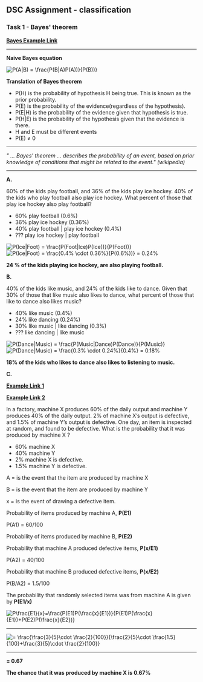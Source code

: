 ## DSC Assignment - classification

### Task 1 - Bayes' theorem

**[Bayes Example Link](https://www.mathsisfun.com/data/bayes-theorem.html)**

***
**Naive Bayes equation**

<img src="https://latex.codecogs.com/gif.latex?\bg_white&space;P(A|B)&space;=&space;\frac{P(B|A)P(A))}{P(B))}" title="P(A|B) = \frac{P(B|A)P(A))}{P(B))}" />

**Translation of Bayes theorem**

- P(H) is the probability of hypothesis H being true. This is known as the prior probability.
- P(E) is the probability of the evidence(regardless of the hypothesis).
- P(E|H) is the probability of the evidence given that hypothesis is true.
- P(H|E) is the probability of the hypothesis given that the evidence is there.
- H and E must be different events
- P(E) ≠ 0

***

*" ... Bayes' theorem ... describes the probability
of an event, based on prior knowledge of
conditions that might be related to the event."
(wikipedia)*

***

**A.**

60% of the kids play football, and 36% of the kids play ice hockey. 40% of the kids who play football also play ice hockey. What percent of those that play ice hockey also play football?

* 60% play football (0.6%)
* 36% play ice hockey (0.36%)
* 40% play football | play ice hockey (0.4%)
* ??? play ice hockey | play football

<img src="https://latex.codecogs.com/gif.latex?\bg_white&space;P(Ice|Foot)&space;=&space;\frac{P(Foot|Ice)P(Ice))}{P(Foot))}" title="P(Ice|Foot) = \frac{P(Foot|Ice)P(Ice))}{P(Foot))}" />

<img src="https://latex.codecogs.com/gif.latex?\bg_white&space;P(Ice|Foot)&space;=&space;\frac{0.4%&space;\cdot&space;0.36%}{P(0.6%))}&space;=&space;0.24%" title="P(Ice|Foot) = \frac{0.4% \cdot 0.36%}{P(0.6%))} = 0.24%" />

**24 % of the kids playing ice hockey, are also playing football.**

**B.** 

40% of the kids like music, and 24% of the kids like to dance. Given that 30% of those that like music also likes to dance, what percent of those that like to dance also likes music?

* 40% like music (0.4%)
* 24% like dancing (0.24%)
* 30% like music | like dancing (0.3%)
* ??? like dancing | like music

<img src="https://latex.codecogs.com/gif.latex?\bg_white&space;P(Dance|Music)&space;=&space;\frac{P(Music|Dance)P(Dance)}{P(Music)}" title="P(Dance|Music) = \frac{P(Music|Dance)P(Dance)}{P(Music)}" />

<img src="https://latex.codecogs.com/gif.latex?\bg_white&space;P(Dance|Music)&space;=&space;\frac{0.3%&space;\cdot&space;0.24%}{0.4%}&space;=&space;0.18%" title="P(Dance|Music) = \frac{0.3% \cdot 0.24%}{0.4%} = 0.18%" />

**18% of the kids who likes to dance also likes to listening to music.** 

**C.**

**[Example Link 1](https://www.bartleby.com/questions-and-answers/a-bag-contains-total-30-balls-out-of-which-9-are-red-12-are-white-and-9-are-blue.-two-balls-are-draw/9d39bb8b-e41a-4804-a647-6a1e71cae64a)**

**[Example Link 2](https://www.toppr.com/ask/question/assume-that-a-factory-has-two-machines-a-and-b-past-records-shows-that-machine/)**

In a factory, machine X produces 60% of the daily output and machine Y produces 40% of the daily output. 2% of machine X’s output is defective, and 1.5% of machine Y’s output is defective. One day, an item is inspected at random, and found to be defective. What is the probability that it was produced by machine X ?

* 60% machine X
* 40% machine Y
* 2% machine X is defective.
* 1.5% machine Y is defective.

A = is the event that the item are produced by machine X 

B = is the event that the item are produced by machine Y

x = is the event of drawing a defective item.

Probability of items produced by machine A, **P(E1​)**

P(A1) = 60/100

Probability of items produced by machine B, **P(E2​)**

Probability that machine A produced defective items, **P(x/E1)**

P(A2) = 40/100

Probability that machine B produced defective items, **P(x/E2)**

P(B/A2) = 1.5/100

The probability that randomly selected items was from machine A is given by **P(E1/x)**

<img src="https://latex.codecogs.com/gif.latex?\bg_white&space;P\frac{E1}{x}=\frac{P(E1)P(\frac{x}{E1})}{P(E1)P(\frac{x}{E1})&plus;P(E2)P(\frac{x}{E2})}" title="P\frac{E1}{x}=\frac{P(E1)P(\frac{x}{E1})}{P(E1)P(\frac{x}{E1})+P(E2)P(\frac{x}{E2})}" />

***

<img src="https://latex.codecogs.com/gif.latex?\bg_white&space;=&space;\frac{\frac{3}{5}\cdot&space;\frac{2}{100}}{\frac{2}{5}\cdot&space;\frac{1.5}{100}&plus;\frac{3}{5}\cdot&space;\frac{2}{100}}" title="= \frac{\frac{3}{5}\cdot \frac{2}{100}}{\frac{2}{5}\cdot \frac{1.5}{100}+\frac{3}{5}\cdot \frac{2}{100}}" />

***
**= 0.67**

**The chance that it was produced by machine X is 0.67%**

